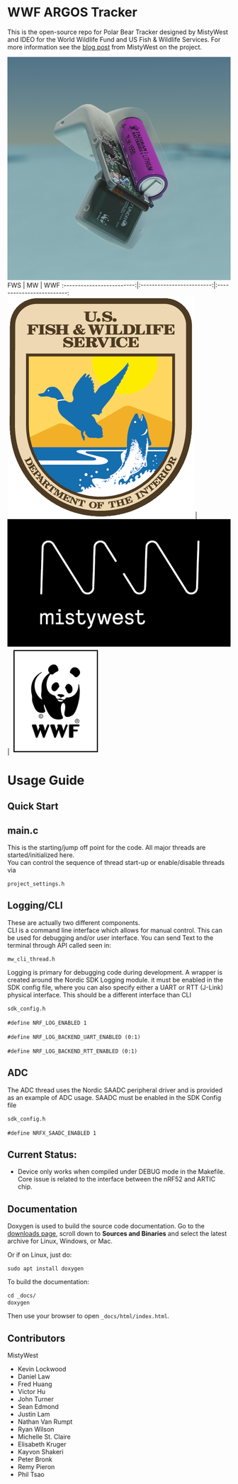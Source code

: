 # WWF ARGOS Tracker


This is the open-source repo for Polar Bear Tracker designed by MistyWest and IDEO for the World Wildlife Fund and US Fish & Wildlife Services. 
For more information see the [blog post](https://www.mistywest.com/posts/project/wwf-polar-bear-tracker/) from MistyWest on the project.

![Polar tracker](assets/WW02%20Bear%20Tag_Arctic_backup.128_crop.png)
FWS |  MW | WWF
:-------------------------:|:-------------------------:|:-------------------------:
![FWS](assets/US-FWS-logo.png)  |  ![MistyWest](assets/MistyWestLogo.png) | ![WWF](assets/panda.png)

# Usage Guide

## Quick Start



## main.c

This is the starting/jump off point for the code. All major threads are started/initialized here.  
You can control the sequence of thread start-up or enable/disable threads via 
```
project_settings.h
```

## Logging/CLI
These are actually two different components.  
CLI is a command line interface which allows for manual
control.  This can be used for debugging and/or user interface.  You can send Text to the terminal
through API called seen in:
```
mw_cli_thread.h
```

Logging is primary for debugging code during development. A wrapper is created around the Nordic SDK
Logging module.  it must be enabled in the SDK config file, where you can also specify either a UART 
or RTT (J-Link) physical interface. This should be a different interface than CLI
```
sdk_config.h

#define NRF_LOG_ENABLED 1

#define NRF_LOG_BACKEND_UART_ENABLED (0:1)

#define NRF_LOG_BACKEND_RTT_ENABLED (0:1)
```

## ADC
The ADC thread uses the Nordic SAADC peripheral driver and is provided as an example of ADC usage.
SAADC must be enabled in the SDK Config file
```
sdk_config.h

#define NRFX_SAADC_ENABLED 1
```

## Current Status:
- Device only works when compiled under DEBUG mode in the Makefile.  Core issue is related to the interface between the nRF52 and ARTIC chip.


## Documentation

Doxygen is used to build the source code documentation. Go to the [downloads page](http://www.doxygen.nl/download.html), scroll down to **Sources and Binaries** and select the latest archive for Linux, Windows, or Mac.

Or if on Linux, just do:

```
sudo apt install doxygen
```

To build the documentation:

```
cd _docs/
doxygen
```

Then use your browser to open `_docs/html/index.html`.


## Contributors
MistyWest
- Kevin Lockwood
- Daniel Law
- Fred Huang
- Victor Hu
- John Turner
- Sean Edmond
- Justin Lam
- Nathan Van Rumpt
- Ryan Wilson
- Michelle St. Claire
- Elisabeth Kruger
- Kayvon Shakeri
- Peter Bronk
- Remy Pieron
- Phil Tsao
